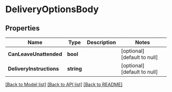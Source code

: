 # DeliveryOptionsBody

## Properties
Name | Type | Description | Notes
------------ | ------------- | ------------- | -------------
**CanLeaveUnattended** | **bool** |  | [optional] [default to null]
**DeliveryInstructions** | **string** |  | [optional] [default to null]

[[Back to Model list]](../README.md#documentation-for-models) [[Back to API list]](../README.md#documentation-for-api-endpoints) [[Back to README]](../README.md)

